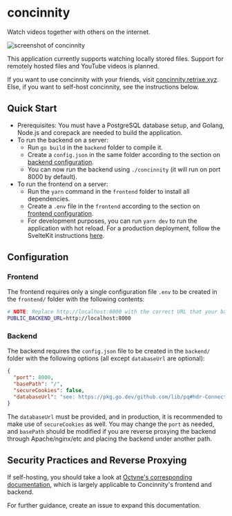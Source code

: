# concinnity

Watch videos together with others on the internet.

![screenshot of concinnity](https://f002.backblazeb2.com/file/retrixe-storage-public/concinnity/demo-light.jpg)

This application currently supports watching locally stored files. Support for remotely hosted files and YouTube videos is planned.

If you want to use concinnity with your friends, visit [concinnity.retrixe.xyz](https://concinnity.retrixe.xyz). Else, if you want to self-host concinnity, see the instructions below.

## Quick Start

- Prerequisites: You must have a PostgreSQL database setup, and Golang, Node.js and corepack are needed to build the application.
- To run the backend on a server:
  - Run `go build` in the `backend` folder to compile it.
  - Create a `config.json` in the same folder according to the section on [backend configuration](#backend).
  - You can now run the backend using `./concinnity` (it will run on port 8000 by default).
- To run the frontend on a server:
  - Run the `yarn` command in the `frontend` folder to install all dependencies.
  - Create a `.env` file in the `frontend` according to the section on [frontend configuration](#frontend).
  - For development purposes, you can run `yarn dev` to run the application with hot reload. For a production deployment, follow the SvelteKit instructions [here](https://svelte.dev/docs/kit/building-your-app).

## Configuration

### Frontend

The frontend requires only a single configuration file `.env` to be created in the `frontend/` folder with the following contents:

```bash
# NOTE: Replace http://localhost:8000 with the correct URL that your backend is hosted at!
PUBLIC_BACKEND_URL=http://localhost:8000
```

### Backend

The backend requires the `config.json` file to be created in the `backend/` folder with the following options (all except `databaseUrl` are optional):

```json
{
  "port": 8000,
  "basePath": "/",
  "secureCookies": false,
  "databaseUrl": "see: https://pkg.go.dev/github.com/lib/pq#hdr-Connection_String_Parameters"
}
```

The `databaseUrl` must be provided, and in production, it is recommended to make use of `secureCookies` as well. You may change the `port` as needed, and `basePath` should be modified if you are reverse proxying the backend through Apache/nginx/etc and placing the backend under another path.

## Security Practices and Reverse Proxying

If self-hosting, you should take a look at [Octyne's corresponding documentation](https://github.com/retrixe/octyne#security-practices-and-reverse-proxying), which is largely applicable to Concinnity's frontend and backend.

For further guidance, create an issue to expand this documentation.
